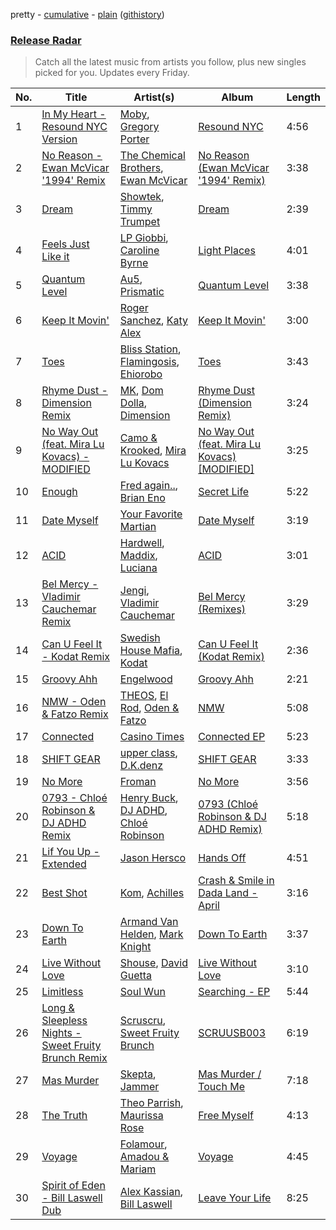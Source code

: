 pretty - [cumulative](/playlists/cumulative/Release%20Radar.md) - [plain](/playlists/plain/37i9dQZEVXbsudmxBFKW7G) ([githistory](https://github.githistory.xyz/vitokorn/spotify-playlist-archive/blob/master/playlists/plain/37i9dQZEVXbsudmxBFKW7G))

### [Release Radar](https://open.spotify.com/playlist/37i9dQZEVXbsudmxBFKW7G)

> Catch all the latest music from artists you follow, plus new singles picked for you. Updates every Friday.

| No. | Title | Artist(s) | Album | Length |
|---|---|---|---|---|
| 1 | [In My Heart - Resound NYC Version](https://open.spotify.com/track/0XQ8SESBC2glE6syC5QhG9) | [Moby](https://open.spotify.com/artist/3OsRAKCvk37zwYcnzRf5XF), [Gregory Porter](https://open.spotify.com/artist/06nevPmNVfWUXyZkccahL8) | [Resound NYC](https://open.spotify.com/album/2w2Pv5AdhDjgLBjcN5OEuT) | 4:56 |
| 2 | [No Reason - Ewan McVicar '1994' Remix](https://open.spotify.com/track/2stoWW0TmiKBxoZ607aSSX) | [The Chemical Brothers](https://open.spotify.com/artist/1GhPHrq36VKCY3ucVaZCfo), [Ewan McVicar](https://open.spotify.com/artist/4d2NUjh9ZrzG1ZZdhpSDKH) | [No Reason (Ewan McVicar '1994' Remix)](https://open.spotify.com/album/5Zot7Xlo2qDZ3KSUc490pG) | 3:38 |
| 3 | [Dream](https://open.spotify.com/track/1xrsU12VcEATEYMc8XE1az) | [Showtek](https://open.spotify.com/artist/3gk0OYeLFWYupGFRHqLSR7), [Timmy Trumpet](https://open.spotify.com/artist/0CbeG1224FS58EUx4tPevZ) | [Dream](https://open.spotify.com/album/1VfAbxMuBV7L54UYLLsnFm) | 2:39 |
| 4 | [Feels Just Like it](https://open.spotify.com/track/1hEnVkgNq0t9WFO5Smzq5Y) | [LP Giobbi](https://open.spotify.com/artist/3oKnyRhYWzNsTiss5n4Z1J), [Caroline Byrne](https://open.spotify.com/artist/2tVd9Bpt5Li9UsmKwhJ1nG) | [Light Places](https://open.spotify.com/album/5k3OoQgNSIK8dt0WhRRKku) | 4:01 |
| 5 | [Quantum Level](https://open.spotify.com/track/61Td1mc3CdLhIyMwXblkSU) | [Au5](https://open.spotify.com/artist/40WIa01eubnEVkxUHeDZyF), [Prismatic](https://open.spotify.com/artist/2W8zVw5vOEFKRz9k5GIZZl) | [Quantum Level](https://open.spotify.com/album/7AQLiKBitTPJ9f8VrYYQxE) | 3:38 |
| 6 | [Keep It Movin'](https://open.spotify.com/track/06GV1LgoiXe6mvKtFo5Dvq) | [Roger Sanchez](https://open.spotify.com/artist/1HT9k1ZSUL9IczSstOAgWJ), [Katy Alex](https://open.spotify.com/artist/63wpGjuYtKMliedy9FjHMB) | [Keep It Movin'](https://open.spotify.com/album/0HvWiFdDGZQuRHP6EFNwmD) | 3:00 |
| 7 | [Toes](https://open.spotify.com/track/2eiB7gUB6z99y3II4w92Zt) | [Bliss Station](https://open.spotify.com/artist/14nuxkCmtQBF2SJfwl6vLu), [Flamingosis](https://open.spotify.com/artist/75cW8FFekyCjj0mfZM1Gfb), [Ehiorobo](https://open.spotify.com/artist/5kZ3bLambJ4rBTQ7c2pmi5) | [Toes](https://open.spotify.com/album/7LijW08S5sExwdbNpK013J) | 3:43 |
| 8 | [Rhyme Dust - Dimension Remix](https://open.spotify.com/track/185mPScSGRuSVx3vRWhfhg) | [MK](https://open.spotify.com/artist/1yqxFtPHKcGcv6SXZNdyT9), [Dom Dolla](https://open.spotify.com/artist/205i7E8fNVfojowcQSfK9m), [Dimension](https://open.spotify.com/artist/1QMgre3BHX161ZHtWMUu6S) | [Rhyme Dust (Dimension Remix)](https://open.spotify.com/album/1mWuM3OwnWvd2JT8qpgfz4) | 3:24 |
| 9 | [No Way Out (feat. Mira Lu Kovacs) - MODIFIED](https://open.spotify.com/track/4FtAQdvmWP5n9EYXRB7gZK) | [Camo & Krooked](https://open.spotify.com/artist/2N8IPNZTiNo3nj4mreOlHU), [Mira Lu Kovacs](https://open.spotify.com/artist/0T8xnqWlhMlkQX7fFUFQDr) | [No Way Out (feat. Mira Lu Kovacs) [MODIFIED]](https://open.spotify.com/album/5KOuRoMBQIf1JyxKYnyfHE) | 3:25 |
| 10 | [Enough](https://open.spotify.com/track/2qMLbeUM1IunPifKpvzqDx) | [Fred again..](https://open.spotify.com/artist/4oLeXFyACqeem2VImYeBFe), [Brian Eno](https://open.spotify.com/artist/7MSUfLeTdDEoZiJPDSBXgi) | [Secret Life](https://open.spotify.com/album/1FJVbtVFLARPKbn1HepNh1) | 5:22 |
| 11 | [Date Myself](https://open.spotify.com/track/6RIBomyZYnGXPbn14ayw7m) | [Your Favorite Martian](https://open.spotify.com/artist/4J6UXkUpIArZbKXhh0cOC2) | [Date Myself](https://open.spotify.com/album/4qX4sfUMK59f3CQba8X4Ps) | 3:19 |
| 12 | [ACID](https://open.spotify.com/track/6JkQb1qCCJDBV7kW5vJUAH) | [Hardwell](https://open.spotify.com/artist/6BrvowZBreEkXzJQMpL174), [Maddix](https://open.spotify.com/artist/0RMeG9M8QFzss9bAbq99KA), [Luciana](https://open.spotify.com/artist/4ugGMtXC28CVR5hlYJy9wV) | [ACID](https://open.spotify.com/album/7LAUJxkEQOBf6rbS0MXUi6) | 3:01 |
| 13 | [Bel Mercy - Vladimir Cauchemar Remix](https://open.spotify.com/track/1z80pKGRjaGOySNxhA1fxF) | [Jengi](https://open.spotify.com/artist/4lgrPvofm0IT605L9OrOTN), [Vladimir Cauchemar](https://open.spotify.com/artist/2V5xArcB3BGAHmwsK46tyU) | [Bel Mercy (Remixes)](https://open.spotify.com/album/1RvOw0sJu12z0OzrfQvDHu) | 3:29 |
| 14 | [Can U Feel It - Kodat Remix](https://open.spotify.com/track/7LERIji1jjCTXxSJzGk0Na) | [Swedish House Mafia](https://open.spotify.com/artist/1h6Cn3P4NGzXbaXidqURXs), [Kodat](https://open.spotify.com/artist/1UA9ppk2wZSheAkpVil31J) | [Can U Feel It (Kodat Remix)](https://open.spotify.com/album/12QReDIwdko6xhcWoE1x93) | 2:36 |
| 15 | [Groovy Ahh](https://open.spotify.com/track/5tVtYadvklD48Zxs7JYP6f) | [Engelwood](https://open.spotify.com/artist/7rgCh0Go1ezmcV75kXQM2T) | [Groovy Ahh](https://open.spotify.com/album/5aAxCfC1BdPadGXsAj295X) | 2:21 |
| 16 | [NMW - Oden & Fatzo Remix](https://open.spotify.com/track/4lOyyc6TCSr0n9JrOmcurY) | [THEOS](https://open.spotify.com/artist/1hfqK3rF48A3CDcV8SAiyM), [El Rod](https://open.spotify.com/artist/4JGUMFJeKYs7OtWTsA6HXs), [Oden & Fatzo](https://open.spotify.com/artist/2YEnrpAWWaNRFumgde1lLH) | [NMW](https://open.spotify.com/album/2MdioaB2LTdFRzZ1OpAOeS) | 5:08 |
| 17 | [Connected](https://open.spotify.com/track/254zMQOOM0Rch6Hw9DGr03) | [Casino Times](https://open.spotify.com/artist/1AW6kxEtVfzpjtg8V6sRcU) | [Connected EP](https://open.spotify.com/album/6VRrYFtSS0Yfa2sjUZfkFa) | 5:23 |
| 18 | [SHIFT GEAR](https://open.spotify.com/track/1SNo37dPx7FSlEoQwr1v5Z) | [upper class](https://open.spotify.com/artist/2NtGuhjeGjxetrptLSQHV0), [D.K.denz](https://open.spotify.com/artist/2R8slZftGO5MbTzvbw6utV) | [SHIFT GEAR](https://open.spotify.com/album/7HrSVK8uj9xKY2aP2yUrQW) | 3:33 |
| 19 | [No More](https://open.spotify.com/track/182eCqJlVps8W7IUeWpHcy) | [Froman](https://open.spotify.com/artist/2XmYUy3NJHRuT3hBb8IS76) | [No More](https://open.spotify.com/album/0vuCI40HqYNejC1IZe4J7T) | 3:56 |
| 20 | [0793 - Chloé Robinson & DJ ADHD Remix](https://open.spotify.com/track/39sWHj3vEIfwM6YoBcQf98) | [Henry Buck](https://open.spotify.com/artist/14Bdz2njRIqYYebVg30MpQ), [DJ ADHD](https://open.spotify.com/artist/7hOtK8fa4BkYO3CvLMpZCo), [Chloé Robinson](https://open.spotify.com/artist/0Qpm94Bbsi44jMAXg0cI66) | [0793 (Chloé Robinson & DJ ADHD Remix)](https://open.spotify.com/album/5PfntI6Wc8RDSmGdExveIu) | 5:18 |
| 21 | [Lif You Up - Extended](https://open.spotify.com/track/0B2hvJmkjITtr6ZHzny5N9) | [Jason Hersco](https://open.spotify.com/artist/54CXHQ2d7p0Xt9G3Zezsqa) | [Hands Off](https://open.spotify.com/album/4SbhHNkr5o91jFxe1Fv41N) | 4:51 |
| 22 | [Best Shot](https://open.spotify.com/track/10WdIuXZDf1DuP8aSrslSl) | [Kom](https://open.spotify.com/artist/0udaLZnmQEU84poE2cbrlR), [Achilles](https://open.spotify.com/artist/1BgLi10FdtjQtMigV9Ddka) | [Crash & Smile in Dada Land - April](https://open.spotify.com/album/3c8quPChWZp7TzsjKhg1Se) | 3:16 |
| 23 | [Down To Earth](https://open.spotify.com/track/1qylaDunQs1eEcDN5m1ZpE) | [Armand Van Helden](https://open.spotify.com/artist/3cQA9WH8liZfeja1DxcDYE), [Mark Knight](https://open.spotify.com/artist/3h11MHQeCrcsUgRRijI1zL) | [Down To Earth](https://open.spotify.com/album/7sGpOYniLG9vzBH898x5kj) | 3:37 |
| 24 | [Live Without Love](https://open.spotify.com/track/4V1SO4C2wG9bTq6Cp7yYyA) | [Shouse](https://open.spotify.com/artist/2TcGJdSOiOvITBzhvfX8XB), [David Guetta](https://open.spotify.com/artist/1Cs0zKBU1kc0i8ypK3B9ai) | [Live Without Love](https://open.spotify.com/album/2Win77LZ47jEOcVu6HcMhX) | 3:10 |
| 25 | [Limitless](https://open.spotify.com/track/7jajV30tWbMPRxEsSruP4r) | [Soul Wun](https://open.spotify.com/artist/1p8OhmCL3zTXnRRG9z97Fp) | [Searching - EP](https://open.spotify.com/album/3CQXvPF7bTMBRtJCjQDP71) | 5:44 |
| 26 | [Long & Sleepless Nights - Sweet Fruity Brunch Remix](https://open.spotify.com/track/6fhUpQJdPhZfYjzrbxRRTL) | [Scruscru](https://open.spotify.com/artist/1NUvSIBsDRPoLWeGgzkEkn), [Sweet Fruity Brunch](https://open.spotify.com/artist/6gakNsVLDhvTbo7JsUUFSU) | [SCRUUSB003](https://open.spotify.com/album/6pBO0CLWB07DLVH2WaiI9v) | 6:19 |
| 27 | [Mas Murder](https://open.spotify.com/track/6nD2xWdkon2SfsKzi8qGOI) | [Skepta](https://open.spotify.com/artist/2p1fiYHYiXz9qi0JJyxBzN), [Jammer](https://open.spotify.com/artist/4xgV1UcvsrLM4rQrjTjwNw) | [Mas Murder / Touch Me](https://open.spotify.com/album/1uXCoaMUUaiKOePIU3Ccaq) | 7:18 |
| 28 | [The Truth](https://open.spotify.com/track/3cFA9sU6FB3SS53rPQAM5d) | [Theo Parrish](https://open.spotify.com/artist/3qMRvSHJpaRjGDkIeNMoGz), [Maurissa Rose](https://open.spotify.com/artist/2VZfxVHA2JsWss2mJCYmv1) | [Free Myself](https://open.spotify.com/album/4PnLG2uXV37oJxgLXJaKWu) | 4:13 |
| 29 | [Voyage](https://open.spotify.com/track/7ochILP42boyfaJITMUMGF) | [Folamour](https://open.spotify.com/artist/6pJY5At9SiMpAOBrw9YosS), [Amadou & Mariam](https://open.spotify.com/artist/3KH7WsR2JZQ94Ik8SyabU6) | [Voyage](https://open.spotify.com/album/7dqphiw2nuFnU7iZFKipZA) | 4:45 |
| 30 | [Spirit of Eden - Bill Laswell Dub](https://open.spotify.com/track/2FAGyDKByfhmm4QZZ8VfOr) | [Alex Kassian](https://open.spotify.com/artist/3YcfGOBLEsPKVZj5Ecu0QY), [Bill Laswell](https://open.spotify.com/artist/5RISqKCcrhGITX2TQAPGPL) | [Leave Your Life](https://open.spotify.com/album/4qeik8tRjrndVWsaS7bRBS) | 8:25 |